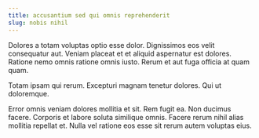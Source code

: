 ```yaml
---
title: accusantium sed qui omnis reprehenderit
slug: nobis nihil
---
```


Dolores a totam voluptas optio esse dolor. Dignissimos eos velit consequatur aut. Veniam placeat et et aliquid aspernatur est dolores. Ratione nemo omnis ratione omnis iusto. Rerum et aut fuga officia at quam quam.

Totam ipsam qui rerum. Excepturi magnam tenetur dolores. Qui ut doloremque.

Error omnis veniam dolores mollitia et sit. Rem fugit ea. Non ducimus facere. Corporis et labore soluta similique omnis. Facere rerum nihil alias mollitia repellat et. Nulla vel ratione eos esse sit rerum autem voluptas eius.
